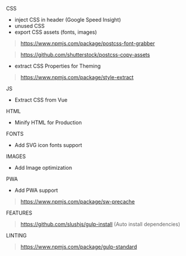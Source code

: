 CSS

- inject CSS in header (Google Speed Insight)
- unused CSS
- export CSS assets (fonts, images) 

> https://www.npmjs.com/package/postcss-font-grabber

> https://github.com/shutterstock/postcss-copy-assets
  
- extract CSS Properties for Theming 

> https://www.npmjs.com/package/style-extract

JS

- Extract CSS from Vue

HTML

- Minify HTML for Production

FONTS

- Add SVG icon fonts support

IMAGES

- Add Image optimization

PWA

- Add PWA support

> https://www.npmjs.com/package/sw-precache

FEATURES

> https://github.com/slushjs/gulp-install (Auto install dependencies)

LINTING

> https://www.npmjs.com/package/gulp-standard

